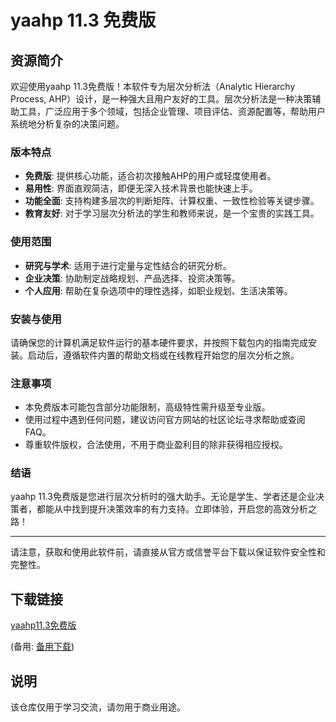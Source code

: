# yaahp 11.3 免费版

## 资源简介

欢迎使用yaahp 11.3免费版！本软件专为层次分析法（Analytic Hierarchy Process, AHP）设计，是一种强大且用户友好的工具。层次分析法是一种决策辅助工具，广泛应用于多个领域，包括企业管理、项目评估、资源配置等，帮助用户系统地分析复杂的决策问题。

### 版本特点

- **免费版**: 提供核心功能，适合初次接触AHP的用户或轻度使用者。
- **易用性**: 界面直观简洁，即便无深入技术背景也能快速上手。
- **功能全面**: 支持构建多层次的判断矩阵、计算权重、一致性检验等关键步骤。
- **教育友好**: 对于学习层次分析法的学生和教师来说，是一个宝贵的实践工具。
  
### 使用范围

- **研究与学术**: 适用于进行定量与定性结合的研究分析。
- **企业决策**: 协助制定战略规划、产品选择、投资决策等。
- **个人应用**: 帮助在复杂选项中的理性选择，如职业规划、生活决策等。

### 安装与使用

请确保您的计算机满足软件运行的基本硬件要求，并按照下载包内的指南完成安装。启动后，遵循软件内置的帮助文档或在线教程开始您的层次分析之旅。

### 注意事项

- 本免费版本可能包含部分功能限制，高级特性需升级至专业版。
- 使用过程中遇到任何问题，建议访问官方网站的社区论坛寻求帮助或查阅FAQ。
- 尊重软件版权，合法使用，不用于商业盈利目的除非获得相应授权。

### 结语

yaahp 11.3免费版是您进行层次分析时的强大助手。无论是学生、学者还是企业决策者，都能从中找到提升决策效率的有力支持。立即体验，开启您的高效分析之路！

---

请注意，获取和使用此软件前，请直接从官方或信誉平台下载以保证软件安全性和完整性。

## 下载链接
[yaahp11.3免费版](https://pan.quark.cn/s/01c8ad2eafa1) 

(备用: [备用下载](https://pan.baidu.com/s/1oR_MxJT67QDYgvn2xvImFQ?pwd=1234))

## 说明

该仓库仅用于学习交流，请勿用于商业用途。
